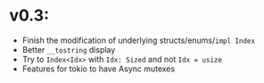 # v0.3:

- Finish the modification of underlying structs/enums/`impl Index`
- Better `__tostring` display
- Try to `Index<Idx>` with `Idx: Sized` and not `Idx = usize`
- Features for tokio to have Async mutexes
